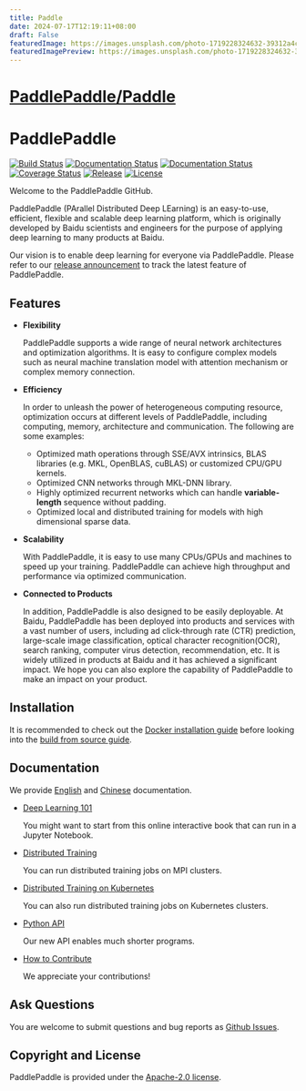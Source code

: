 ```yaml
---
title: Paddle
date: 2024-07-17T12:19:11+08:00
draft: False
featuredImage: https://images.unsplash.com/photo-1719228324632-39312a4cd1fd?ixid=M3w0NjAwMjJ8MHwxfHJhbmRvbXx8fHx8fHx8fDE3MjExODk4MTV8&ixlib=rb-4.0.3
featuredImagePreview: https://images.unsplash.com/photo-1719228324632-39312a4cd1fd?ixid=M3w0NjAwMjJ8MHwxfHJhbmRvbXx8fHx8fHx8fDE3MjExODk4MTV8&ixlib=rb-4.0.3
---
```


# [PaddlePaddle/Paddle](https://github.com/PaddlePaddle/Paddle)

# PaddlePaddle


[![Build Status](https://travis-ci.org/PaddlePaddle/Paddle.svg?branch=develop)](https://travis-ci.org/PaddlePaddle/Paddle)
[![Documentation Status](https://img.shields.io/badge/docs-latest-brightgreen.svg?style=flat)](http://www.paddlepaddle.org/docs/develop/documentation/en/getstarted/index_en.html)
[![Documentation Status](https://img.shields.io/badge/中文文档-最新-brightgreen.svg)](http://www.paddlepaddle.org/docs/develop/documentation/zh/getstarted/index_cn.html)
[![Coverage Status](https://coveralls.io/repos/github/PaddlePaddle/Paddle/badge.svg?branch=develop)](https://coveralls.io/github/PaddlePaddle/Paddle?branch=develop)
[![Release](https://img.shields.io/github/release/PaddlePaddle/Paddle.svg)](https://github.com/PaddlePaddle/Paddle/releases)
[![License](https://img.shields.io/badge/license-Apache%202-blue.svg)](LICENSE)


Welcome to the PaddlePaddle GitHub.

PaddlePaddle (PArallel Distributed Deep LEarning) is an easy-to-use,
efficient, flexible and scalable deep learning platform, which is originally
developed by Baidu scientists and engineers for the purpose of applying deep
learning to many products at Baidu.

Our vision is to enable deep learning for everyone via PaddlePaddle.
Please refer to our [release announcement](https://github.com/PaddlePaddle/Paddle/releases) to track the latest feature of PaddlePaddle.

## Features

- **Flexibility**

    PaddlePaddle supports a wide range of neural network architectures and
    optimization algorithms. It is easy to configure complex models such as
    neural machine translation model with attention mechanism or complex memory
    connection.

-  **Efficiency**

    In order to unleash the power of heterogeneous computing resource,
    optimization occurs at different levels of PaddlePaddle, including
    computing, memory, architecture and communication. The following are some
    examples:

      - Optimized math operations through SSE/AVX intrinsics, BLAS libraries
      (e.g. MKL, OpenBLAS, cuBLAS) or customized CPU/GPU kernels.
      - Optimized CNN networks through MKL-DNN library.
      - Highly optimized recurrent networks which can handle **variable-length**
      sequence without padding.
      - Optimized local and distributed training for models with high dimensional
      sparse data.

- **Scalability**

    With PaddlePaddle, it is easy to use many CPUs/GPUs and machines to speed
    up your training. PaddlePaddle can achieve high throughput and performance
    via optimized communication.

- **Connected to Products**

    In addition, PaddlePaddle is also designed to be easily deployable. At Baidu,
    PaddlePaddle has been deployed into products and services with a vast number
    of users, including ad click-through rate (CTR) prediction, large-scale image
    classification, optical character recognition(OCR), search ranking, computer
    virus detection, recommendation, etc. It is widely utilized in products at
    Baidu and it has achieved a significant impact. We hope you can also explore
    the capability of PaddlePaddle to make an impact on your product.

## Installation

It is recommended to check out the
[Docker installation guide](http://www.paddlepaddle.org/docs/develop/documentation/fluid/en/build_and_install/docker_install_en.html)
before looking into the
[build from source guide](http://www.paddlepaddle.org/docs/develop/documentation/fluid/en/build_and_install/build_from_source_en.html).

## Documentation

We provide [English](http://www.paddlepaddle.org/docs/develop/documentation/en/getstarted/index_en.html) and
[Chinese](http://www.paddlepaddle.org/docs/develop/documentation/zh/getstarted/index_cn.html) documentation.

- [Deep Learning 101](http://www.paddlepaddle.org/docs/develop/book/01.fit_a_line/index.html)

  You might want to start from this online interactive book that can run in a Jupyter Notebook.

- [Distributed Training](http://www.paddlepaddle.org/docs/develop/documentation/en/howto/cluster/index_en.html)

  You can run distributed training jobs on MPI clusters.

- [Distributed Training on Kubernetes](http://www.paddlepaddle.org/docs/develop/documentation/en/howto/cluster/multi_cluster/k8s_en.html)

   You can also run distributed training jobs on Kubernetes clusters.

- [Python API](http://www.paddlepaddle.org/docs/develop/api/en/overview.html)

   Our new API enables much shorter programs.

- [How to Contribute](http://www.paddlepaddle.org/docs/develop/documentation/fluid/en/dev/contribute_to_paddle_en.html)

   We appreciate your contributions!


## Ask Questions

You are welcome to submit questions and bug reports as [Github Issues](https://github.com/PaddlePaddle/Paddle/issues).

## Copyright and License
PaddlePaddle is provided under the [Apache-2.0 license](LICENSE).
